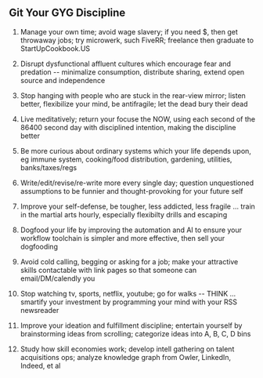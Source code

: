 ## Git Your GYG Discipline

1) Manage your own time; avoid wage slavery; if you need $, then get throwaway jobs; try microwerk, such FiveRR; freelance then graduate to StartUpCookbook.US

2) Disrupt dysfunctional affluent cultures which encourage fear and predation -- minimalize consumption, distribute sharing, extend open source and independence 

3) Stop hanging with people who are stuck in the rear-view mirror; listen better, flexibilize your mind, be antifragile; let the dead bury their dead 

5) Live meditatively; return your focuse the NOW, using each second of the 86400 second day with disciplined intention, making the discipline better

5) Be more curious about ordinary systems which your life depends upon, eg immune system, cooking/food distribution, gardening, utilities, banks/taxes/regs   

6) Write/edit/revise/re-write more every single day; question unquestioned assumptions to be funnier and thought-provoking for your future self

7) Improve your self-defense, be tougher, less addicted, less fragile ... train in the martial arts hourly, especially flexibilty drills and escaping

8) Dogfood your life by improving the automation and AI to ensure your workflow toolchain is simpler and more effective, then sell your dogfooding

9) Avoid cold calling, begging or asking for a job; make your attractive skills contactable with link pages so that someone can email/DM/calendly you

10) Stop watching tv, sports, netflix, youtube; go for walks -- THINK ... smartify your investment  by programming your mind with your RSS newsreader

11) Improve your ideation and fulfillment discipline; entertain yourself by brainstorming ideas from scrolling; categorize ideas into A, B, C, D bins

12) Study how skill economies work; develop intell gathering on talent acquisitions ops; analyze knowledge graph from Owler, LinkedIn, Indeed, et al
